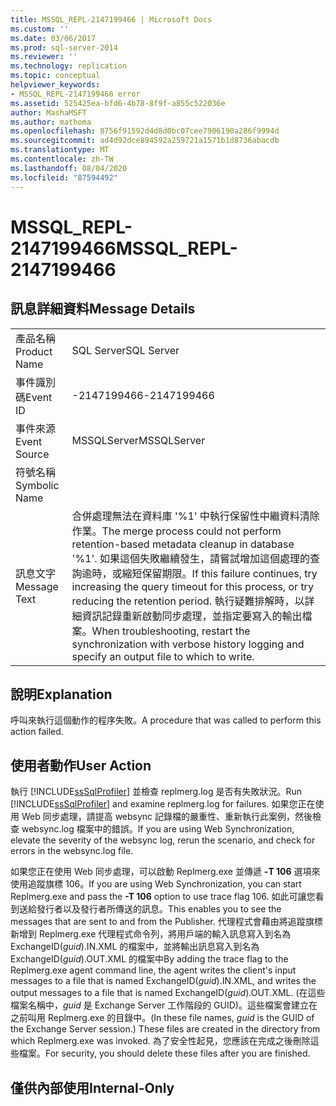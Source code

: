 ```yaml
---
title: MSSQL_REPL-2147199466 | Microsoft Docs
ms.custom: ''
ms.date: 03/06/2017
ms.prod: sql-server-2014
ms.reviewer: ''
ms.technology: replication
ms.topic: conceptual
helpviewer_keywords:
- MSSQL_REPL-2147199466 error
ms.assetid: 525425ea-bfd6-4b78-8f9f-a855c522036e
author: MashaMSFT
ms.author: mathoma
ms.openlocfilehash: 8756f91592d4d8d0bc07cee7906190a286f9994d
ms.sourcegitcommit: ad4d92dce894592a259721a1571b1d8736abacdb
ms.translationtype: MT
ms.contentlocale: zh-TW
ms.lasthandoff: 08/04/2020
ms.locfileid: "87594492"
---
```

# <a name="mssql_repl-2147199466"></a><span data-ttu-id="df19e-102">MSSQL_REPL-2147199466</span><span class="sxs-lookup"><span data-stu-id="df19e-102">MSSQL_REPL-2147199466</span></span>
    
## <a name="message-details"></a><span data-ttu-id="df19e-103">訊息詳細資料</span><span class="sxs-lookup"><span data-stu-id="df19e-103">Message Details</span></span>  
  
|||  
|-|-|  
|<span data-ttu-id="df19e-104">產品名稱</span><span class="sxs-lookup"><span data-stu-id="df19e-104">Product Name</span></span>|<span data-ttu-id="df19e-105">SQL Server</span><span class="sxs-lookup"><span data-stu-id="df19e-105">SQL Server</span></span>|  
|<span data-ttu-id="df19e-106">事件識別碼</span><span class="sxs-lookup"><span data-stu-id="df19e-106">Event ID</span></span>|<span data-ttu-id="df19e-107">-2147199466</span><span class="sxs-lookup"><span data-stu-id="df19e-107">-2147199466</span></span>|  
|<span data-ttu-id="df19e-108">事件來源</span><span class="sxs-lookup"><span data-stu-id="df19e-108">Event Source</span></span>|<span data-ttu-id="df19e-109">MSSQLServer</span><span class="sxs-lookup"><span data-stu-id="df19e-109">MSSQLServer</span></span>|  
|<span data-ttu-id="df19e-110">符號名稱</span><span class="sxs-lookup"><span data-stu-id="df19e-110">Symbolic Name</span></span>||  
|<span data-ttu-id="df19e-111">訊息文字</span><span class="sxs-lookup"><span data-stu-id="df19e-111">Message Text</span></span>|<span data-ttu-id="df19e-112">合併處理無法在資料庫 '%1' 中執行保留性中繼資料清除作業。</span><span class="sxs-lookup"><span data-stu-id="df19e-112">The merge process could not perform retention-based metadata cleanup in database '%1'.</span></span> <span data-ttu-id="df19e-113">如果這個失敗繼續發生，請嘗試增加這個處理的查詢逾時，或縮短保留期限。</span><span class="sxs-lookup"><span data-stu-id="df19e-113">If this failure continues, try increasing the query timeout for this process, or try reducing the retention period.</span></span> <span data-ttu-id="df19e-114">執行疑難排解時，以詳細資訊記錄重新啟動同步處理，並指定要寫入的輸出檔案。</span><span class="sxs-lookup"><span data-stu-id="df19e-114">When troubleshooting, restart the synchronization with verbose history logging and specify an output file to which to write.</span></span>|  
  
## <a name="explanation"></a><span data-ttu-id="df19e-115">說明</span><span class="sxs-lookup"><span data-stu-id="df19e-115">Explanation</span></span>  
 <span data-ttu-id="df19e-116">呼叫來執行這個動作的程序失敗。</span><span class="sxs-lookup"><span data-stu-id="df19e-116">A procedure that was called to perform this action failed.</span></span>  
  
## <a name="user-action"></a><span data-ttu-id="df19e-117">使用者動作</span><span class="sxs-lookup"><span data-stu-id="df19e-117">User Action</span></span>  
 <span data-ttu-id="df19e-118">執行 [!INCLUDE[ssSqlProfiler](../../includes/sssqlprofiler-md.md)] 並檢查 replmerg.log 是否有失敗狀況。</span><span class="sxs-lookup"><span data-stu-id="df19e-118">Run [!INCLUDE[ssSqlProfiler](../../includes/sssqlprofiler-md.md)] and examine replmerg.log for failures.</span></span> <span data-ttu-id="df19e-119">如果您正在使用 Web 同步處理，請提高 websync 記錄檔的嚴重性、重新執行此案例，然後檢查 websync.log 檔案中的錯誤。</span><span class="sxs-lookup"><span data-stu-id="df19e-119">If you are using Web Synchronization, elevate the severity of the websync log, rerun the scenario, and check for errors in the websync.log file.</span></span>  
  
 <span data-ttu-id="df19e-120">如果您正在使用 Web 同步處理，可以啟動 Replmerg.exe 並傳遞 **-T 106** 選項來使用追蹤旗標 106。</span><span class="sxs-lookup"><span data-stu-id="df19e-120">If you are using Web Synchronization, you can start Replmerg.exe and pass the **-T 106** option to use trace flag 106.</span></span> <span data-ttu-id="df19e-121">如此可讓您看到送給發行者以及發行者所傳送的訊息。</span><span class="sxs-lookup"><span data-stu-id="df19e-121">This enables you to see the messages that are sent to and from the Publisher.</span></span> <span data-ttu-id="df19e-122">代理程式會藉由將追蹤旗標新增到 Replmerg.exe 代理程式命令列，將用戶端的輸入訊息寫入到名為 ExchangeID(*guid*).IN.XML 的檔案中，並將輸出訊息寫入到名為 ExchangeID(*guid*).OUT.XML 的檔案中</span><span class="sxs-lookup"><span data-stu-id="df19e-122">By adding the trace flag to the Replmerg.exe agent command line, the agent writes the client's input messages to a file that is named ExchangeID(*guid*).IN.XML, and writes the output messages to a file that is named ExchangeID(*guid*).OUT.XML.</span></span> <span data-ttu-id="df19e-123">(在這些檔案名稱中，*guid* 是 Exchange Server 工作階段的 GUID)。這些檔案會建立在之前叫用 Replmerg.exe 的目錄中。</span><span class="sxs-lookup"><span data-stu-id="df19e-123">(In these file names, *guid* is the GUID of the Exchange Server session.) These files are created in the directory from which Replmerg.exe was invoked.</span></span> <span data-ttu-id="df19e-124">為了安全性起見，您應該在完成之後刪除這些檔案。</span><span class="sxs-lookup"><span data-stu-id="df19e-124">For security, you should delete these files after you are finished.</span></span>  
  
## <a name="internal-only"></a><span data-ttu-id="df19e-125">僅供內部使用</span><span class="sxs-lookup"><span data-stu-id="df19e-125">Internal-Only</span></span>  
  
